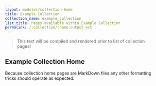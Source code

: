 ```yaml
---
layout: modules/collection-home
title: Example Collection
collection_name: example_collection
list_title: Pages available within Example Collection
permalink: /:collection/:name:output_ext
---
```




> This text will be compiled and rendered prior to list of collection pages!


## Example Collection Home


Because collection home pages are MarkDown files any other formatting tricks should operate as expected.
